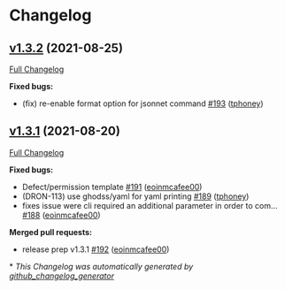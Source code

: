 # Changelog

## [v1.3.2](https://github.com/drone/drone-cli/tree/v1.3.2) (2021-08-25)

[Full Changelog](https://github.com/drone/drone-cli/compare/v1.3.1...v1.3.2)

**Fixed bugs:**

- \(fix\) re-enable format option for jsonnet command [\#193](https://github.com/drone/drone-cli/pull/193) ([tphoney](https://github.com/tphoney))

## [v1.3.1](https://github.com/drone/drone-cli/tree/v1.3.1) (2021-08-20)

[Full Changelog](https://github.com/drone/drone-cli/compare/v1.3.0...v1.3.1)

**Fixed bugs:**

- Defect/permission template [\#191](https://github.com/drone/drone-cli/pull/191) ([eoinmcafee00](https://github.com/eoinmcafee00))
- \(DRON-113\) use ghodss/yaml for yaml printing [\#189](https://github.com/drone/drone-cli/pull/189) ([tphoney](https://github.com/tphoney))
- fixes issue were cli required an additional parameter in order to com… [\#188](https://github.com/drone/drone-cli/pull/188) ([eoinmcafee00](https://github.com/eoinmcafee00))

**Merged pull requests:**

- release prep v1.3.1 [\#192](https://github.com/drone/drone-cli/pull/192) ([eoinmcafee00](https://github.com/eoinmcafee00))



\* *This Changelog was automatically generated by [github_changelog_generator](https://github.com/github-changelog-generator/github-changelog-generator)*
